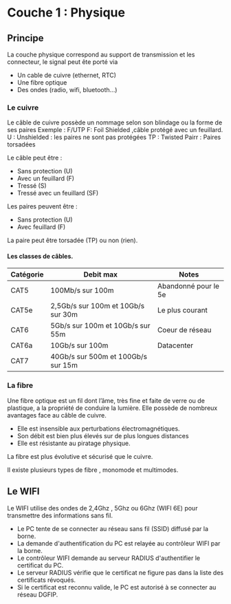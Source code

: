 # Couche 1 : Physique
## Principe

La couche physique correspond au support de transmission et les connecteur, le signal peut ête porté via
- Un cable de cuivre (ethernet, RTC)
- Une fibre optique
- Des ondes (radio, wifi, bluetooth...)

### Le cuivre 
Le câble de cuivre possède un nommage selon son blindage ou la forme de ses paires 
Exemple : F/UTP
F: Foil Shielded ,câble protégé avec un feuillard.
U : Unshielded : les paires ne sont pas protégées
TP : Twisted Pairr : Paires torsadées

Le câble peut être : 
  - Sans protection (U)
  - Avec un feuillard (F)
  - Tressé (S)
  - Tressé avec un feuillard (SF)

Les paires peuvent être : 
  - Sans protection (U)
  - Avec feuillard (F)

La paire peut être torsadée (TP) ou non (rien).
#### Les classes de câbles.

| Catégorie | Debit max                          | Notes                |
|-----------|------------------------------------|----------------------|
| CAT5      | 100Mb/s sur 100m                   | Abandonné pour le 5e |
| CAT5e     | 2,5Gb/s sur 100m et 10Gb/s sur 30m | Le plus courant      |
| CAT6      | 5Gb/s sur 100m et 10Gb/s sur 55m   | Coeur de réseau      |
| CAT6a     | 10Gb/s sur 100m                    | Datacenter           |
| CAT7      | 40Gb/s sur 500m et 100Gb/s sur 15m |                      |

### La fibre
Une fibre optique est un fil dont l’âme, très fine et faite de verre ou de plastique, a la propriété de conduire la lumière.
Elle possède de nombreux avantages face au câble de cuivre.
  - Elle est insensible aux perturbations électromagnétiques.
  - Son débit est bien plus élevés sur de plus longues distances
  - Elle est résistante au piratage physique.

La fibre est plus évolutive et sécurisé que le cuivre.

Il existe plusieurs types de fibre , monomode et multimodes.

## Le WIFI
Le WIFI utilise des ondes de 2,4Ghz , 5Ghz ou 6Ghz (WIFI 6E) pour transmettre des informations sans fil.

- Le PC tente de se connecter au réseau sans fil (SSID) diffusé par la borne.
- La demande d'authentification du PC est relayée au contrôleur WIFI par la borne.
- Le contrôleur WIFI demande au serveur RADIUS d'authentifier le certificat du PC.
- Le serveur RADIUS vérifie que le certificat ne figure pas dans la liste des certificats révoqués.
- Si le certificat est reconnu valide, le PC est autorisé à se connecter au réseau DGFIP.
